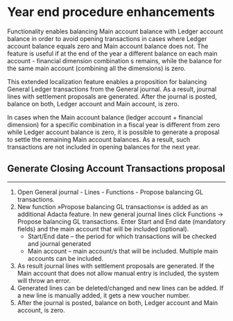 # Year end procedure enhancements 

Functionality enables balancing Main account balance with Ledger account balance in order to avoid opening transactions in cases where Ledger account balance equals zero and Main account balance does not. The feature is useful if at the end of the year a different balance on each main account - financial dimension combination s remains, while the balance for the same main account (combining all the dimensions) is zero.

This extended localization feature enables a proposition for balancing General Ledger transactions from the General journal. As a result, journal lines with settlement proposals are generated. After the journal is posted, balance on both, Ledger account and Main account, is zero.

In cases when the Main account balance (ledger account + financial dimension) for a specific combination in a fiscal year is different from zero while Ledger account balance is zero, it is possible to generate a proposal to settle the remaining Main account balances. As a result, such transactions are not included in opening balances for the next year.

## **Generate Closing Account Transactions proposal**
---

1. Open General journal - Lines - Functions - Propose balancing GL transactions.
2. New function »Propose balancing GL transactions« is added as an additional Adacta feature. In new general journal lines click Functions -> Propose balancing GL transactions. Enter Start and End date (mandatory fields) and the main account that will be included (optional).
   - Start/End date – the period for which transactions will be checked and journal generated
   - Main account – main account/s that will be included. Multiple main accounts can be included. 
3. As result journal lines with settlement proposals are generated. If the Main account that does not allow manual entry is included, the system will throw an error. 
4. Generated lines can be deleted/changed and new lines can be added. If a new line is manually added, it gets a new voucher number.
5. After the journal is posted, balance on both, Ledger account and Main account, is zero.



